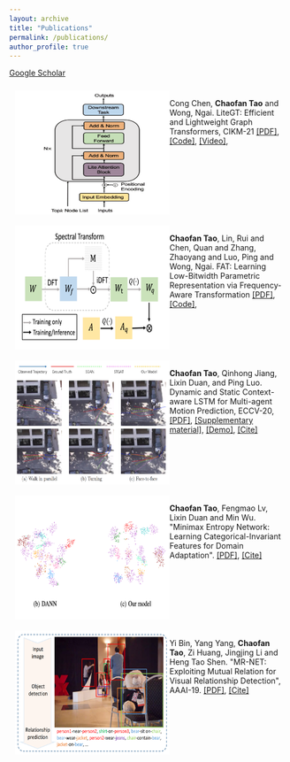 ```yaml
---
layout: archive
title: "Publications"
permalink: /publications/
author_profile: true
---
```



[Google Scholar](https://scholar.google.com/citations?hl=en&view_op=list_works&gmla=AJsN-F5DfisY6qynQkPPreVmBlpCYV8WALf-n4aVHphvfHF9GAmm2cYErmRxuXccCwkrSglgJN4L6s2t4Cn5Ei6r5jEfLOvnoA&user=gjmfLroAAAAJ)


<div style="display:inline-block; border:2px; margin:10px;">
 <img src="../images/paper_cover_image/litegt.png" style="float:left;" width="280" height="224" alt="markdown">
<p>Cong Chen, <b>Chaofan Tao</b> and Wong, Ngai. LiteGT: Efficient and Lightweight Graph Transformers, CIKM-21
<a href="https://dl.acm.org/doi/pdf/10.1145/3459637.3482272">[PDF]</a>,
<a href="https://github.com/ChaofanTao/litegt">[Code]</a>,
<a href="https://underline.io/lecture/36309-litegt-efficient-and-lightweight-graph-transformers">[Video]</a>,

</p>
</div>

<div style="display:inline-block; border:2px; margin:10px;">
 <img src="../images/paper_cover_image/fat.png" style="float:left;" width="280" height="224" alt="markdown">
<p><b>Chaofan Tao</b>, Lin, Rui and Chen, Quan and Zhang, Zhaoyang and Luo, Ping and Wong, Ngai. FAT: Learning Low-Bitwidth Parametric Representation via Frequency-Aware Transformation
<a href="https://arxiv.org/abs/2102.07444">[PDF]</a>,
<a href="https://github.com/ChaofanTao/FAT_Quantization">[Code]</a>,
</p>
</div>

<div style="display:inline-block; border:2px; margin:10px;">
 <img src="../images/paper_cover_image/dscmp.png" style="float:left;" width="280" height="224" alt="markdown">
<p><b>Chaofan Tao</b>, Qinhong Jiang, Lixin Duan, and Ping Luo. Dynamic and Static Context-aware LSTM for Multi-agent Motion Prediction, ECCV-20,
<a href="http://www.ecva.net/papers/eccv_2020/papers_ECCV/html/3801_ECCV_2020_paper.php">[PDF]</a>,
<a href="../files/ECCV20-SM.pdf">[Supplementary material]</a>,
<a href="../files/ECCV20-demo.mp4">[Demo]</a>,
<a href="../files/bib/dscmp_eccv20.txt">[Cite]</a>
</p>
</div>

<div style="display:inline-block; border:2px; margin:10px;">
 <img src="../images/paper_cover_image/mmen.png" style="float:left;" width="280" height="224" alt="markdown">
<p><b>Chaofan Tao</b>, Fengmao Lv, Lixin Duan and Min Wu. "Minimax Entropy Network: Learning Categorical-Invariant Features for Domain Adaptation".
<a href="https://arxiv.org/abs/1904.09601">[PDF]</a>,
<a href="../files/bib/mmen.txt">[Cite]</a>
</p>
</div>

<div style="display:inline-block; border:2px; margin:10px;">
 <img src="../images/paper_cover_image/mrnet.png" style="float:left;" width="280" height="224" alt="markdown">
<p>Yi Bin, Yang Yang, <b>Chaofan Tao</b>, Zi Huang, Jingjing Li and Heng Tao Shen. "MR-NET: Exploiting Mutual Relation for Visual  Relationship Detection", AAAI-19. 
<a href="https://www.aaai.org/ojs/index.php/AAAI/article/view/4819">[PDF]</a>,
<a href="../files/bib/mrnet_aaai19.txt">[Cite]</a>
</p>
</div>

